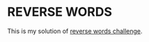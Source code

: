 # REVERSE WORDS

This is my solution of [reverse words challenge](https://www.codeeval.com/open_challenges/8/).
